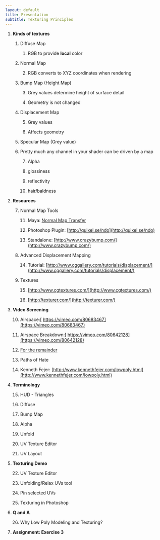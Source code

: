 ```yaml
---
layout: default
title: Presentation
subtitle: Texturing Principles
---
```


1. **Kinds of textures**

    1. Diffuse Map

        1. RGB to provide **local** color

    2. Normal Map

        2. RGB converts to XYZ coordinates when rendering

    3. Bump Map (Height Map)

        3. Grey values determine height of surface detail

        4. Geometry is not changed

    4. Displacement Map

        5. Grey values

        6. Affects geometry

    5. Specular Map (Grey value)

    6. Pretty much any channel in your shader can be driven by a map

        7. Alpha

        8. glossiness

        9. reflectivity

        10. hair/baldness

2. **Resources**

    7. Normal Map Tools

        11. Maya: [Normal Map Transfer](http://www.lynda.com/Maya-tutorials/Normal-mapping/83095/89991-4.html)

        12. Photoshop Plugin: [http://quixel.se/ndo](http://quixel.se/ndo)

        13. Standalone: [http://www.crazybump.com/](http://www.crazybump.com/)

    8. Advanced Displacement Mapping

        14. Tutorial: [http://www.cggallery.com/tutorials/displacement/](http://www.cggallery.com/tutorials/displacement/)

    9. Textures

        15. [http://www.cgtextures.com/](http://www.cgtextures.com/)

        16. [http://texturer.com/](http://texturer.com/)

3. **Video Screening**

    10. Airspace:[ https://vimeo.com/80683467](https://vimeo.com/80683467)

    11. Airspace Breakdown:[ https://vimeo.com/80642128](https://vimeo.com/80642128)

    12. [For the remainder](https://vimeo.com/36818561)

    13. Paths of Hate

    14. Kenneth Fejer: [http://www.kennethfejer.com/lowpoly.html](http://www.kennethfejer.com/lowpoly.html)

4. **Terminology**

    15. HUD - Triangles

    16. Diffuse

    17. Bump Map

    18. Alpha

    19. Unfold

    20. UV Texture Editor

    21. UV Layout

5. **Texturing Demo**

    22. UV Texture Editor

    23. Unfolding/Relax UVs tool

    24. Pin selected UVs

    25. Texturing in Photoshop

6. **Q and A**

    26. Why Low Poly Modeling and Texturing?

7. **Assignment: Exercise 3**

